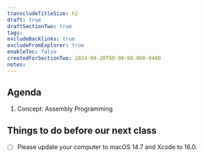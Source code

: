 ```yaml
---
transcludeTitleSize: h2
draft: true
draftSectionTwo: true
tags:
excludeBacklinks: true
excludeFromExplorer: true
enableToc: false
createdForSectionTwo: 2024-09-20T00:00:00.000-0400
notes: 
---
```

## Agenda
1. Concept: Assembly Programming

## Things to do before our next class

- [ ] Please update your computer to macOS 14.7 and Xcode to 16.0.